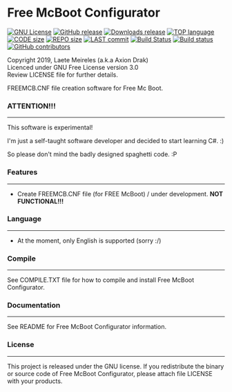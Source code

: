 # Free McBoot Configurator

[![GNU License](http://img.shields.io/:license-gnu-blue.svg)](https://github.com/AxionDrak/FreeMCBootConfigurator/blob/master/LICENSE)
[![GitHub release](https://img.shields.io/github/v/release/AxionDrak/FreeMCBootConfigurator)](https://github.com/AxionDrak/FreeMCBootConfigurator/releases/latest)
[![Downloads release](https://img.shields.io/github/downloads/AxionDrak/FreeMCBootConfigurator/total)](https://github.com/AxionDrak/FreeMCBootConfigurator/releases/latest)
[![TOP language](https://img.shields.io/github/languages/top/AxionDrak/FreeMCBootConfigurator)](https://github.com/AxionDrak/FreeMCBootConfigurator)
[![CODE size](https://img.shields.io/github/languages/code-size/AxionDrak/FreeMCBootConfigurator)](https://github.com/AxionDrak/FreeMCBootConfigurator)
[![REPO size](https://img.shields.io/github/repo-size/AxionDrak/FreeMCBootConfigurator)](https://github.com/AxionDrak/FreeMCBootConfigurator/releases)
[![LAST commit](https://img.shields.io/github/last-commit/AxionDrak/FreeMCBootConfigurator/master)](https://github.com/AxionDrak/FreeMCBootConfigurator)
[![Build Status](https://travis-ci.org/AxionDrak/FreeMCBootConfigurator.svg?branch=master)](https://travis-ci.org/AxionDrak/FreeMCBootConfigurator)
[![Build status](https://ci.appveyor.com/api/projects/status/5ol16hgp9c63u2sx/branch/master?svg=true)](https://ci.appveyor.com/project/laetemn/freemcbootconfigurator/branch/master)
[![GitHub contributors](https://img.shields.io/github/contributors/AxionDrak/FreeMCBootConfigurator)](https://github.com/AxionDrak/FreeMCBootConfigurator)

Copyright 2019, Laete Meireles (a.k.a Axion Drak)   
Licenced under GNU Free License version 3.0  
Review LICENSE file for further details.   

FREEMCB.CNF file creation software for Free Mc Boot.

### ATTENTION!!!
----------------
This software is experimental!

I'm just a self-taught software developer and decided to start learning C#. :)

So please don't mind the badly designed spaghetti code. :P

### Features
------------
* Create FREEMCB.CNF file (for FREE McBoot) / under development. <b>NOT FUNCTIONAL!!!</b>

### Language
------------
* At the moment, only English is supported (sorry :/)

### Compile
-----------
See COMPILE.TXT file for how to compile and install Free McBoot Configurator.

### Documentation
-----------------
See README for Free McBoot Configurator information.

### License
-----------
This project is released under the GNU license. If you redistribute the binary
or source code of Free McBoot Configurator, please attach file LICENSE with your products.
